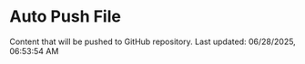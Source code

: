 # Auto Push File

Content that will be pushed to GitHub repository.
Last updated: 06/28/2025, 06:53:54 AM